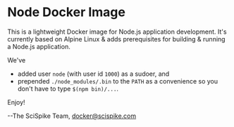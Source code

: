 # Node Docker Image

This is a lightweight Docker image for Node.js application development. It's currently based on Alpine Linux & adds prerequisites for building & running a Node.js application.

We've
- added user `node` (with user id `1000`) as a sudoer, and
- prepended `./node_modules/.bin` to the `PATH` as a convenience so you don't have to type `$(npm bin)/...`.

Enjoy!

--The SciSpike Team, docker@scispike.com
